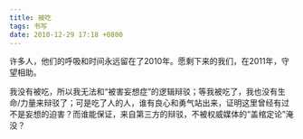 ```yaml
---
title: 被吃
tags: 书写
date: 2010-12-29 17:18 +0800
---
```



许多人，他们的呼吸和时间永远留在了2010年。愿剩下来的我们，在2011年，守望相助。

我没有被吃，所以我无法和“被害妄想症”的逻辑辩驳；等我被吃了，我也没有生命/力量来辩驳了；可是吃了人的人，谁有良心和勇气站出来，证明这里曾经有过不是妄想的迫害？而谁能保证，来自第三方的辩驳，不被权威媒体的“盖棺定论”淹没？

